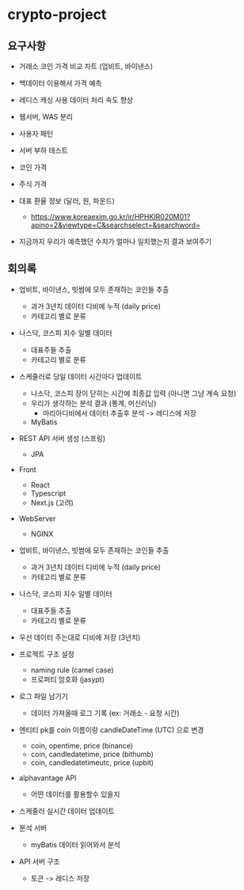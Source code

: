 # crypto-project

## 요구사항
  - 거래소 코인 가격 비교 차트 (업비트, 바이낸스)
  - 백데이터 이용해서 가격 예측 
  - 레디스 캐싱 사용 데이터 처리 속도 향상
  - 웹서버, WAS 분리
  - 사용자 패턴
  - 서버 부하 테스트

  - 코인 가격
  - 주식 가격
  - 대표 환율 정보 (달러, 원, 파운드)
    - https://www.koreaexim.go.kr/ir/HPHKIR020M01?apino=2&viewtype=C&searchselect=&searchword=
  - 지금까지 우리가 예측했던 수치가 얼마나 일치했는지 결과 보여주기



## 회의록
  - 업비트, 바이낸스, 빗썸에 모두 존재하는 코인들 추출
    - 과거 3년치 데이터 디비에 누적 (daily price)
    - 카테고리 별로 분류 
  - 나스닥, 코스피 지수 일별 데이터
    - 대표주들 추출
    - 카테고리 별로 분류

  - 스케줄러로 당일 데이터 시간마다 업데이트
    - 나스닥, 코스피 장이 닫히는 시간에 최종값 입력 (아니면 그냥 계속 요청)
    - 우리가 생각하는 분석 결과 (통계, 머신러닝)
      - 마리아디비에서 데이터 추출후 분석 -> 레디스에 저장
    - MyBatis

  - REST API 서버 생성 (스프링)
    - JPA
  
  - Front
    - React
    - Typescript
    - Next.js (고려)

  - WebServer
    - NGINX

  - 업비트, 바이낸스, 빗썸에 모두 존재하는 코인들 추출
    - 과거 3년치 데이터 디비에 누적 (daily price)
    - 카테고리 별로 분류 
  - 나스닥, 코스피 지수 일별 데이터
    - 대표주들 추출
    - 카테고리 별로 분류

  - 우선 데이터 주는대로 디비에 저장 (3년치)

  - 프로젝트 구조 설정 
    - naming rule (camel case)
    - 프로퍼티 암호화 (jasypt)

  - 로그 파일 남기기 
    - 데이터 가져올때 로그 기록 (ex: 거래소 - 요청 시간)

  - 엔티티 pk를 coin 이름이랑 candleDateTime (UTC) 으로 변경
    - coin, opentime, price (binance) 
    - coin, candledatetime, price (bithumb) 
    - coin, candledatetimeutc, price (upbit)
  - alphavantage API 
    - 어떤 데이터를 활용할수 있을지
  - 스케줄러 실시간 데이터 업데이트
  - 분석 서버
    - myBatis 데이터 읽어와서 분석
  - API 서버 구조
    - 토큰 -> 레디스 저장
